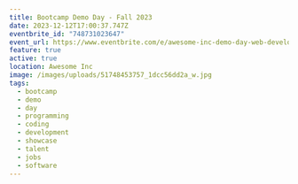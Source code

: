 ```yaml
---
title: Bootcamp Demo Day - Fall 2023
date: 2023-12-12T17:00:37.747Z
eventbrite_id: "748731023647"
event_url: https://www.eventbrite.com/e/awesome-inc-demo-day-web-developer-bootcamp-fall-2023-registration-748731023647
feature: true
active: true
location: Awesome Inc
image: /images/uploads/51748453757_1dcc56dd2a_w.jpg
tags:
  - bootcamp
  - demo
  - day
  - programming
  - coding
  - development
  - showcase
  - talent
  - jobs
  - software
---
```

